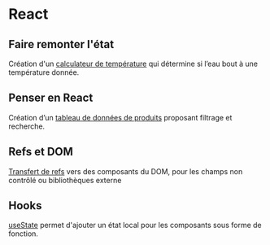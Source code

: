 # React

## Faire remonter l'état
Création d'un [calculateur de température](convert.jsx) qui détermine si l’eau bout à une température donnée.
## Penser en React
Création d’un [tableau de données de produits](products.jsx) proposant filtrage et recherche.
## Refs et DOM
[Transfert de refs](ref.jsx) vers des composants du DOM, pour les champs non contrôlé ou bibliothèques externe

## Hooks
[useState](useState.jsx) permet d'ajouter un état local pour les composants sous forme de fonction.